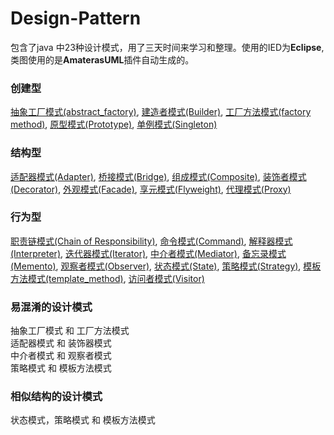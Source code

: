 # Design-Pattern
包含了java 中23种设计模式，用了三天时间来学习和整理。使用的IED为<b>Eclipse</b>,类图使用的是<b>AmaterasUML</b>插件自动生成的。
### 创建型
[抽象工厂模式(abstract_factory)](src/abstract_factory), [建造者模式(Builder)](src/Builder), [工厂方法模式(factory method)](src/factory_method), [原型模式(Prototype)](src/Prototype), [单例模式(Singleton)](src/Singleton)
### 结构型
[适配器模式(Adapter)](src/Adapter), [桥接模式(Bridge)](src/Bridge), [组成模式(Composite)](src/Composite), [装饰者模式(Decorator)](src/Decorator), [外观模式(Facade)](src/Facade), [享元模式(Flyweight)](src/Flyweight), [代理模式(Proxy)](src/Proxy)
### 行为型
[职责链模式(Chain of Responsibility)](src/Chain), [命令模式(Command)](src/Command), [解释器模式(Interpreter)](src/Interpreter), [迭代器模式(Iterator)](src/Iterator), [中介者模式(Mediator)](src/Mediator), [备忘录模式(Memento)](src/Memento), [观察者模式(Observer)](src/Observer), [状态模式(State)](src/State), [策略模式(Strategy)](src/Strategy), [模板方法模式(template_method)](src/template_method), [访问者模式(Visitor)](src/Visitor)
### 易混淆的设计模式
抽象工厂模式 和 工厂方法模式  
适配器模式 和 装饰器模式  
中介者模式 和 观察者模式  
策略模式 和 模板方法模式  
### 相似结构的设计模式
状态模式，策略模式 和 模板方法模式  
